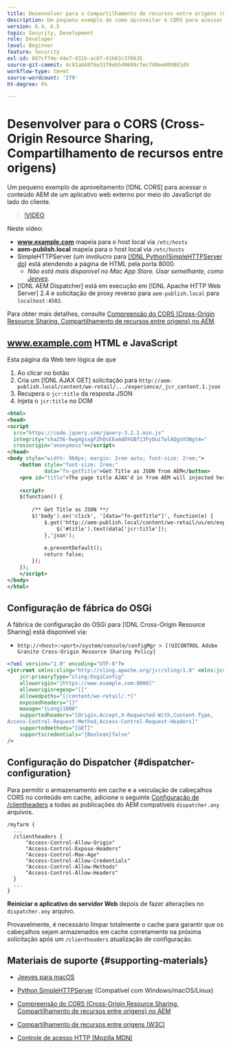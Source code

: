```yaml
---
title: Desenvolver para o Compartilhamento de recursos entre origens (CORS) com AEM
description: Um pequeno exemplo de como aproveitar o CORS para acessar conteúdo AEM de um aplicativo web externo por meio do JavaScript do lado do cliente.
version: 6.4, 6.5
topic: Security, Development
role: Developer
level: Beginner
feature: Security
exl-id: 867cf74e-44e7-431b-ac8f-41b63c370635
source-git-commit: 4c91ab68f6e31f0eb549689c7ecfd0ee009801d9
workflow-type: tm+mt
source-wordcount: '279'
ht-degree: 0%

---
```


# Desenvolver para o CORS (Cross-Origin Resource Sharing, Compartilhamento de recursos entre origens)

Um pequeno exemplo de aproveitamento [!DNL CORS] para acessar o conteúdo AEM de um aplicativo web externo por meio do JavaScript do lado do cliente.

>[!VIDEO](https://video.tv.adobe.com/v/18837?quality=12&learn=on)

Neste vídeo:

* **www.example.com** mapeia para o host local via `/etc/hosts`
* **aem-publish.local** mapeia para o host local via `/etc/hosts`
* SimpleHTTPServer (um invólucro para [[!DNL Python]SimpleHTTPServer do](https://docs.python.org/2/library/simplehttpserver.html)) está atendendo a página de HTML pela porta 8000.
   * _Não está mais disponível no Mac App Store. Usar semelhante, como [Jeeves](https://apps.apple.com/us/app/jeeves-local-http-server/id980824182?mt=12)._
* [!DNL AEM Dispatcher] está em execução em [!DNL Apache HTTP Web Server] 2.4 e solicitação de proxy reverso para `aem-publish.local` para `localhost:4503`.

Para obter mais detalhes, consulte [Compreensão do CORS (Cross-Origin Resource Sharing, Compartilhamento de recursos entre origens) no AEM](./understand-cross-origin-resource-sharing.md).

## www.example.com HTML e JavaScript

Esta página da Web tem lógica de que

1. Ao clicar no botão
1. Cria um [!DNL AJAX GET] solicitação para `http://aem-publish.local/content/we-retail/.../experience/_jcr_content.1.json`
1. Recupera o `jcr:title` da resposta JSON
1. Injeta o `jcr:title` no DOM

```xml
<html>
<head>
<script
  src="https://code.jquery.com/jquery-3.2.1.min.js"
  integrity="sha256-hwg4gsxgFZhOsEEamdOYGBf13FyQuiTwlAQgxVSNgt4="
  crossorigin="anonymous"></script>   
</head>
<body style="width: 960px; margin: 2rem auto; font-size: 2rem;">
    <button style="font-size: 2rem;"
            data="fn-getTitle">Get Title as JSON from AEM</button>
    <pre id="title">The page title AJAX'd in from AEM will injected here</pre>
    
    <script>
    $(function() { 
        
        /** Get Title as JSON **/
        $('body').on('click', '[data="fn-getTitle"]', function(e) { 
            $.get('http://aem-publish.local/content/we-retail/us/en/experience/_jcr_content.1.json', function(data) {
                $('#title').text(data['jcr:title']);
            },'json');
            
            e.preventDefault();
            return false;
        });
    });
    </script>
</body>
</html>
```

## Configuração de fábrica do OSGi

A fábrica de configuração do OSGi para [!DNL Cross-Origin Resource Sharing] está disponível via:

* `http://<host>:<port>/system/console/configMgr > [!UICONTROL Adobe Granite Cross-Origin Resource Sharing Policy]`

```xml
<?xml version="1.0" encoding="UTF-8"?>
<jcr:root xmlns:sling="http://sling.apache.org/jcr/sling/1.0" xmlns:jcr="http://www.jcp.org/jcr/1.0"
    jcr:primaryType="sling:OsgiConfig"
    alloworigin="[https://www.example.com:8000]"
    alloworiginregexp="[]"
    allowedpaths="[/content/we-retail/.*]"
    exposedheaders="[]"
    maxage="{Long}1800"
    supportedheaders="[Origin,Accept,X-Requested-With,Content-Type,
Access-Control-Request-Method,Access-Control-Request-Headers]"
    supportedmethods="[GET]"
    supportscredentials="{Boolean}false"
/>
```

## Configuração do Dispatcher {#dispatcher-configuration}

Para permitir o armazenamento em cache e a veiculação de cabeçalhos CORS no conteúdo em cache, adicione o seguinte [Configuração de /clientheaders](https://experienceleague.adobe.com/docs/experience-manager-dispatcher/using/configuring/dispatcher-configuration.html?lang=en#specifying-the-http-headers-to-pass-through-clientheaders) a todas as publicações do AEM compatíveis `dispatcher.any` arquivos.

```
/myfarm { 
  ...
  /clientheaders {
      "Access-Control-Allow-Origin"
      "Access-Control-Expose-Headers"
      "Access-Control-Max-Age"
      "Access-Control-Allow-Credentials"
      "Access-Control-Allow-Methods"
      "Access-Control-Allow-Headers"
  }
  ...
}
```

**Reiniciar o aplicativo do servidor Web** depois de fazer alterações no `dispatcher.any` arquivo.

Provavelmente, é necessário limpar totalmente o cache para garantir que os cabeçalhos sejam armazenados em cache corretamente na próxima solicitação após um `/clientheaders` atualização de configuração.

## Materiais de suporte {#supporting-materials}

* [Jeeves para macOS](https://apps.apple.com/us/app/jeeves-local-http-server/id980824182?mt=12)
* [Python SimpleHTTPServer](https://docs.python.o:qrg/2/library/simplehttpserver.html) (Compatível com Windows/macOS/Linux)

* [Compreensão do CORS (Cross-Origin Resource Sharing, Compartilhamento de recursos entre origens) no AEM](./understand-cross-origin-resource-sharing.md)
* [Compartilhamento de recursos entre origens (W3C)](https://www.w3.org/TR/cors/)
* [Controle de acesso HTTP (Mozilla MDN)](https://developer.mozilla.org/en-US/docs/Web/HTTP/Access_control_CORS)
